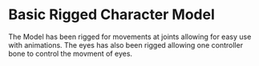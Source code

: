 # Basic Rigged Character Model

The Model has been rigged for movements at joints allowing for easy use with animations. The eyes has also been rigged allowing one controller bone to control the movment of eyes.
